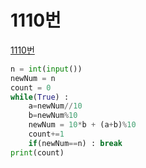 # 1110번

[1110번](https://www.acmicpc.net/problem/1110)



```python
n = int(input())
newNum = n
count = 0
while(True) :
    a=newNum//10
    b=newNum%10
    newNum = 10*b + (a+b)%10
    count+=1
    if(newNum==n) : break
print(count)
```

